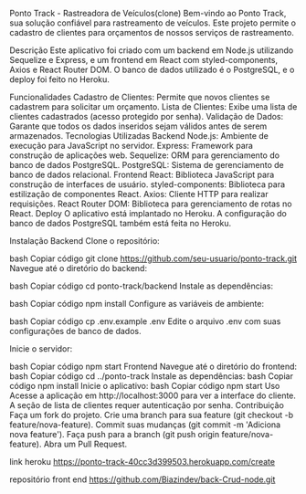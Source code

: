 Ponto Track - Rastreadora de Veículos(clone)
Bem-vindo ao Ponto Track, sua solução confiável para rastreamento de veículos. Este projeto permite o cadastro de clientes para orçamentos de nossos serviços de rastreamento.

Descrição
Este aplicativo foi criado com um backend em Node.js utilizando Sequelize e Express, e um frontend em React com styled-components, Axios e React Router DOM. O banco de dados utilizado é o PostgreSQL, e o deploy foi feito no Heroku.

Funcionalidades
Cadastro de Clientes: Permite que novos clientes se cadastrem para solicitar um orçamento.
Lista de Clientes: Exibe uma lista de clientes cadastrados (acesso protegido por senha).
Validação de Dados: Garante que todos os dados inseridos sejam válidos antes de serem armazenados.
Tecnologias Utilizadas
Backend
Node.js: Ambiente de execução para JavaScript no servidor.
Express: Framework para construção de aplicações web.
Sequelize: ORM para gerenciamento do banco de dados PostgreSQL.
PostgreSQL: Sistema de gerenciamento de banco de dados relacional.
Frontend
React: Biblioteca JavaScript para construção de interfaces de usuário.
styled-components: Biblioteca para estilização de componentes React.
Axios: Cliente HTTP para realizar requisições.
React Router DOM: Biblioteca para gerenciamento de rotas no React.
Deploy
O aplicativo está implantado no Heroku. A configuração do banco de dados PostgreSQL também está feita no Heroku.

Instalação
Backend
Clone o repositório:

bash
Copiar código
git clone https://github.com/seu-usuario/ponto-track.git
Navegue até o diretório do backend:

bash
Copiar código
cd ponto-track/backend
Instale as dependências:

bash
Copiar código
npm install
Configure as variáveis de ambiente:

bash
Copiar código
cp .env.example .env
Edite o arquivo .env com suas configurações de banco de dados.

Inicie o servidor:

bash
Copiar código
npm start
Frontend
Navegue até o diretório do frontend:
bash
Copiar código
cd ../ponto-track
Instale as dependências:
bash
Copiar código
npm install
Inicie o aplicativo:
bash
Copiar código
npm start
Uso
Acesse a aplicação em http://localhost:3000 para ver a interface do cliente.
A seção de lista de clientes requer autenticação por senha.
Contribuição
Faça um fork do projeto.
Crie uma branch para sua feature (git checkout -b feature/nova-feature).
Commit suas mudanças (git commit -m 'Adiciona nova feature').
Faça push para a branch (git push origin feature/nova-feature).
Abra um Pull Request.

link heroku
https://ponto-track-40cc3d399503.herokuapp.com/create

repositório front end
https://github.com/Biazindev/back-Crud-node.git
